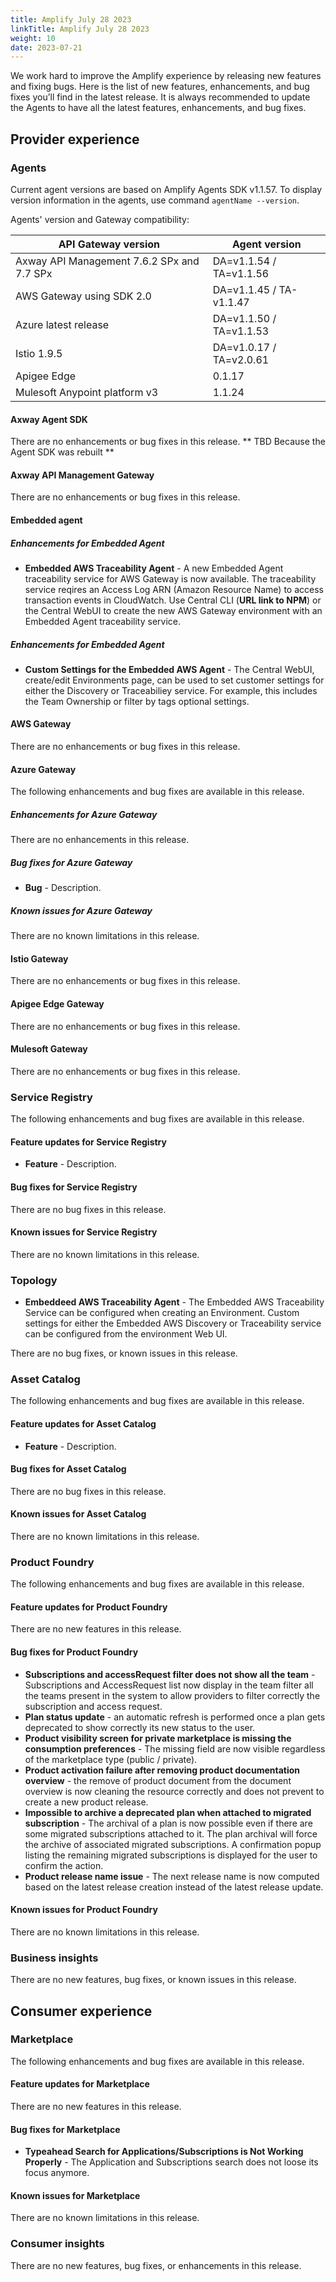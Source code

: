 ```yaml
---
title: Amplify July 28 2023
linkTitle: Amplify July 28 2023
weight: 10
date: 2023-07-21
---
```

We work hard to improve the Amplify experience by releasing new features and fixing bugs. Here is the list of new features, enhancements, and bug fixes you’ll find in the latest release. It is always recommended to update the Agents to have all the latest features, enhancements, and bug fixes.

## Provider experience

### Agents

Current agent versions are based on Amplify Agents SDK v1.1.57. To display version information in the agents, use command `agentName --version`.

Agents' version and Gateway compatibility:

| API Gateway version                        | Agent version           |
|--------------------------------------------|-------------------------|
| Axway API Management 7.6.2 SPx and 7.7 SPx | DA=v1.1.54 / TA=v1.1.56 |
| AWS Gateway using SDK 2.0                  | DA=v1.1.45 / TA-v1.1.47 |
| Azure latest release                       | DA=v1.1.50 / TA=v1.1.53 |
| Istio 1.9.5                                | DA=v1.0.17 / TA=v2.0.61 |
| Apigee Edge                                | 0.1.17                  |
| Mulesoft Anypoint platform v3              | 1.1.24                  |

#### Axway Agent SDK

There are no enhancements or bug fixes in this release.  ** TBD Because the Agent SDK was rebuilt **

#### Axway API Management Gateway

There are no enhancements or bug fixes in this release.

#### Embedded agent

##### Enhancements for Embedded Agent

* **Embedded AWS Traceability Agent** - A new Embedded Agent traceability service for AWS Gateway is now available.  The traceability service reqires an Access Log ARN (Amazon Resource Name) to access transaction events in CloudWatch.  Use Central CLI (**URL link to NPM**) or the Central WebUI to create the new AWS Gateway environment with an Embedded Agent traceability service.

##### Enhancements for Embedded Agent

* **Custom Settings for the Embedded AWS Agent** - The Central WebUI, create/edit Environments page, can be used to set customer settings for either the Discovery or Traceabiliey service.   For example, this includes the Team Ownership or filter by tags optional settings.

#### AWS Gateway

There are no enhancements or bug fixes in this release.

#### Azure Gateway

The following enhancements and bug fixes are available in this release.

##### Enhancements for Azure Gateway

There are no enhancements in this release.

##### Bug fixes for Azure Gateway

* **Bug** - Description.

##### Known issues for Azure Gateway

There are no known limitations in this release.

#### Istio Gateway

There are no enhancements or bug fixes in this release.

#### Apigee Edge Gateway

There are no enhancements or bug fixes in this release.

#### Mulesoft Gateway

There are no enhancements or bug fixes in this release.

### Service Registry

The following enhancements and bug fixes are available in this release.

#### Feature updates for Service Registry

* **Feature** - Description.

#### Bug fixes for Service Registry

There are no bug fixes in this release.

#### Known issues for Service Registry

There are no known limitations in this release.

### Topology

* **Embeddeed AWS Traceability Agent** - The Embedded AWS Traceability Service can be configured when creating an Environment.  Custom settings for either the Embedded AWS Discovery or Traceability service can be configured from the environment Web UI. 

There are no bug fixes, or known issues in this release.

### Asset Catalog

The following enhancements and bug fixes are available in this release.

#### Feature updates for Asset Catalog

* **Feature** - Description.

#### Bug fixes for Asset Catalog

There are no bug fixes in this release.

#### Known issues for Asset Catalog

There are no known limitations in this release.

### Product Foundry

The following enhancements and bug fixes are available in this release.

#### Feature updates for Product Foundry

There are no new features in this release.

#### Bug fixes for Product Foundry

* **Subscriptions and accessRequest filter does not show all the team** - Subscriptions and AccessRequest list now display in the team filter all the teams present in the system to allow providers to filter correctly the subscription and access request.
* **Plan status update** - an automatic refresh is performed once a plan gets deprecated to show correctly its new status to the user.
* **Product visibility screen for private marketplace is missing the consumption preferences** - The missing field are now visible regardless of the marketplace type (public / private).
* **Product activation failure after removing product documentation overview** - the remove of product document from the document overview is now cleaning the resource correctly and does not prevent to create a new product release.
* **Impossible to archive a deprecated plan when attached to migrated subscription** - The archival of a plan is now possible even if there are some migrated subscriptions attached to it. The plan archival will force the archive of associated migrated subscriptions. A confirmation popup listing the remaining migrated subscriptions is displayed for the user to confirm the action.
* **Product release name issue** - The next release name is now computed based on the latest release creation instead of the latest release update.

#### Known issues for Product Foundry

There are no known limitations in this release.

### Business insights

There are no new features, bug fixes, or known issues in this release.

## Consumer experience

### Marketplace

The following enhancements and bug fixes are available in this release.

#### Feature updates for Marketplace

There are no new features in this release.

#### Bug fixes for Marketplace

* **Typeahead Search for Applications/Subscriptions is Not Working Properly** - The Application and Subscriptions search does not loose its focus anymore.

#### Known issues for Marketplace

There are no known limitations in this release.

### Consumer insights

There are no new features, bug fixes, or enhancements in this release.
